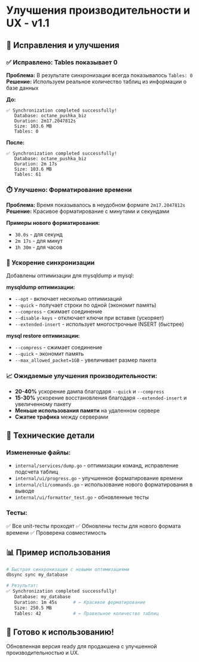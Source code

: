 # Улучшения производительности и UX - v1.1

## 🚀 Исправления и улучшения

### ✅ Исправлено: Tables показывает 0
**Проблема:** В результате синхронизации всегда показывалось `Tables: 0`
**Решение:** Используем реальное количество таблиц из информации о базе данных

**До:**
```
✅ Synchronization completed successfully!
   Database: octane_pushka_biz
   Duration: 2m17.2047812s
   Size: 103.6 MB
   Tables: 0
```

**После:**
```
✅ Synchronization completed successfully!
   Database: octane_pushka_biz
   Duration: 2m 17s
   Size: 103.6 MB
   Tables: 61
```

### ⏱️ Улучшено: Форматирование времени
**Проблема:** Время показывалось в неудобном формате `2m17.2047812s`
**Решение:** Красивое форматирование с минутами и секундами

**Примеры нового форматирования:**
- `30.0s` - для секунд
- `2m 17s` - для минут
- `1h 30m` - для часов

### 🚀 Ускорение синхронизации
Добавлены оптимизации для mysqldump и mysql:

**mysqldump оптимизации:**
- `--opt` - включает несколько оптимизаций
- `--quick` - получает строки по одной (экономит память)
- `--compress` - сжимает соединение
- `--disable-keys` - отключает ключи при вставке (ускоряет)
- `--extended-insert` - использует многострочные INSERT (быстрее)

**mysql restore оптимизации:**
- `--compress` - сжимает соединение
- `--quick` - экономит память
- `--max_allowed_packet=1GB` - увеличивает размер пакета

### 📈 Ожидаемые улучшения производительности:
- **20-40%** ускорение дампа благодаря `--quick` и `--compress`
- **15-30%** ускорение восстановления благодаря `--extended-insert` и увеличенному пакету
- **Меньше использования памяти** на удаленном сервере
- **Сжатие трафика** между серверами

## 🔧 Технические детали

### Измененные файлы:
- `internal/services/dump.go` - оптимизации команд, исправление подсчета таблиц
- `internal/ui/progress.go` - улучшенное форматирование времени
- `internal/cli/commands.go` - использование нового форматирования в выводе
- `internal/ui/formatter_test.go` - обновленные тесты

### Тесты:
✅ Все unit-тесты проходят
✅ Обновлены тесты для нового формата времени
✅ Проверена совместимость

## 📊 Пример использования

```bash
# Быстрая синхронизация с новыми оптимизациями
dbsync sync my_database

# Результат:
✅ Synchronization completed successfully!
   Database: my_database
   Duration: 1m 45s      # ← Красивое форматирование
   Size: 250.5 MB
   Tables: 42            # ← Правильное количество таблиц
```

## 🎯 Готово к использованию!
Обновленная версия ready для продакшена с улучшенной производительностью и UX.
